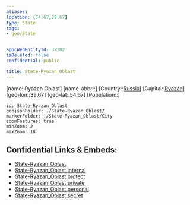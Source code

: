 ```yaml
---
aliases: 
location: [54.67,39.67]
type: State
tags:
- geo/State


SpocWebEntityId: 37182
isDeleted: false
confidential: public

title: State-Ryazan_Oblast
---
```

[name::Ryazan Oblast]
[name-abbr::]
[Country::[Russia](geo/Continent/Europe/Russia.md)]
[Capital::[Ryazan](geo/Continent/Europe/Russia/City/Ryazan.md)]
[geo-lon::39.67]
[geo-lat::54.67]
[Population::]



```leaflet
id: State-Ryazan_Oblast
geojsonFolder: ./State-Ryazan_Oblast/
markerFolder: ./State-Ryazan_Oblast/City
zoomFeatures: true 
minZoom: 2 
maxZoom: 18
```


## Confidential Links & Embeds: 
- [State-Ryazan_Oblast](../../../../../../_public/geo/Continent/Europe/Russia/State/State-Ryazan_Oblast.md) 
- [State-Ryazan_Oblast.internal](../../../../../../_internal/geo/Continent/Europe/Russia/State/State-Ryazan_Oblast.internal.md) 
- [State-Ryazan_Oblast.protect](../../../../../../_protect/geo/Continent/Europe/Russia/State/State-Ryazan_Oblast.protect.md) 
- [State-Ryazan_Oblast.private](../../../../../../_private/geo/Continent/Europe/Russia/State/State-Ryazan_Oblast.private.md) 
- [State-Ryazan_Oblast.personal](../../../../../../_personal/geo/Continent/Europe/Russia/State/State-Ryazan_Oblast.personal.md) 
- [State-Ryazan_Oblast.secret](../../../../../../_secret/geo/Continent/Europe/Russia/State/State-Ryazan_Oblast.secret.md) 
